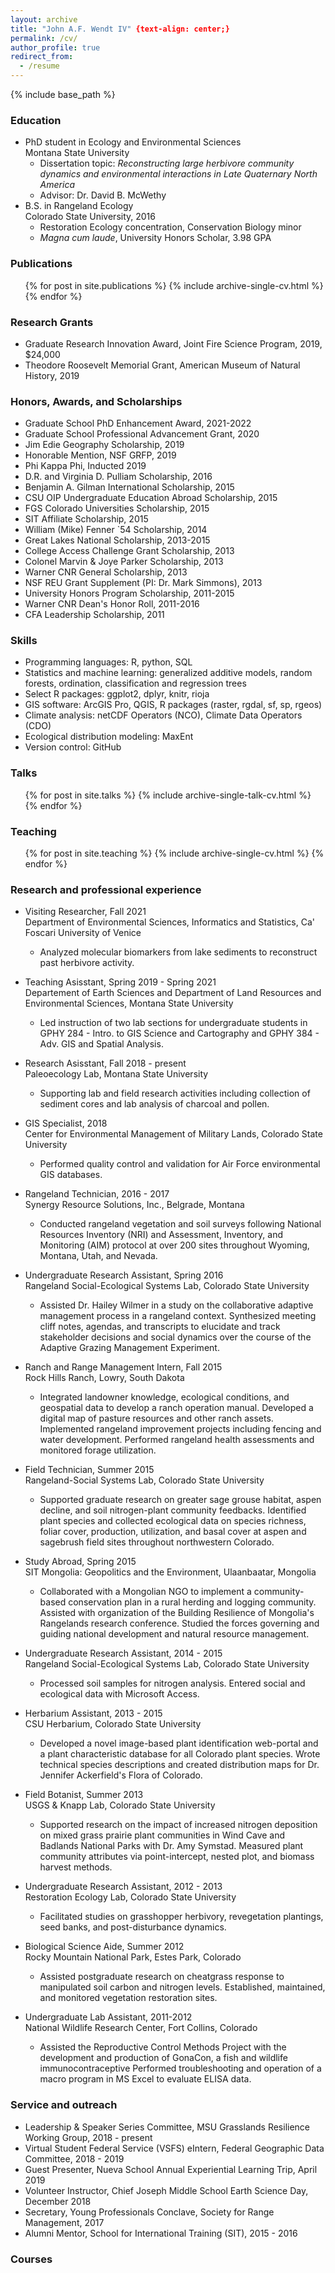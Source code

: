 ```yaml
---
layout: archive
title: "John A.F. Wendt IV" {text-align: center;}
permalink: /cv/
author_profile: true
redirect_from:
  - /resume
---
```


{% include base_path %}

### Education

* PhD student in Ecology and Environmental Sciences  
Montana State University
  * Dissertation topic: _Reconstructing large herbivore community dynamics and environmental interactions in Late Quaternary North America_
  * Advisor: Dr. David B. McWethy
* B.S. in Rangeland Ecology  
Colorado State University, 2016
  * Restoration Ecology concentration, Conservation Biology minor 
  * _Magna cum laude_, University Honors Scholar, 3.98 GPA

### Publications

  <ul>{% for post in site.publications %}
    {% include archive-single-cv.html %}
  {% endfor %}</ul>

### Research Grants

* Graduate Research Innovation Award, Joint Fire Science Program, 2019, $24,000
* Theodore Roosevelt Memorial Grant, American Museum of Natural History, 2019

### Honors, Awards, and Scholarships

* Graduate School PhD Enhancement Award, 2021-2022
* Graduate School Professional Advancement Grant, 2020
* Jim Edie Geography Scholarship, 2019
* Honorable Mention, NSF GRFP, 2019
* Phi Kappa Phi, Inducted 2019
* D.R. and Virginia D. Pulliam Scholarship, 2016
* Benjamin A. Gilman International Scholarship, 2015
* CSU OIP Undergraduate Education Abroad Scholarship, 2015
* FGS Colorado Universities Scholarship, 2015
* SIT Affiliate Scholarship, 2015
* William (Mike) Fenner `54 Scholarship, 2014
* Great Lakes National Scholarship, 2013-2015
* College Access Challenge Grant Scholarship, 2013
* Colonel Marvin & Joye Parker Scholarship, 2013
* Warner CNR General Scholarship, 2013
* NSF REU Grant Supplement (PI: Dr. Mark Simmons), 2013 
* University Honors Program Scholarship, 2011-2015
* Warner CNR Dean's Honor Roll, 2011-2016
* CFA Leadership Scholarship, 2011

### Skills

* Programming languages: R, python, SQL
* Statistics and machine learning: generalized additive models, random forests, ordination, classification and regression trees
* Select R packages: ggplot2, dplyr, knitr, rioja
* GIS software: ArcGIS Pro, QGIS, R packages (raster, rgdal, sf, sp, rgeos)
* Climate analysis: netCDF Operators (NCO), Climate Data Operators (CDO)
* Ecological distribution modeling: MaxEnt
* Version control: GitHub

### Talks

  <ul>{% for post in site.talks %}
    {% include archive-single-talk-cv.html %}
  {% endfor %}</ul>
  
### Teaching

  <ul>{% for post in site.teaching %}
    {% include archive-single-cv.html %}
  {% endfor %}</ul>

### Research and professional experience

* Visiting Researcher, Fall 2021  
  Department of Environmental Sciences, Informatics and Statistics, Ca' Foscari University of Venice
  * Analyzed molecular biomarkers from lake sediments to reconstruct past herbivore activity.

* Teaching Asisstant, Spring 2019 - Spring 2021  
Departement of Earth Sciences and Department of Land Resources and Environmental Sciences, Montana State University
  * Led instruction of two lab sections for undergraduate students in GPHY 284 - Intro. to GIS Science and Cartography and GPHY 384 - Adv. GIS and Spatial Analysis.

* Research Asisstant, Fall 2018 - present  
Paleoecology Lab, Montana State University
  * Supporting lab and field research activities including collection of sediment cores and lab analysis of charcoal and pollen.

* GIS Specialist, 2018  
Center for Environmental Management of Military Lands, Colorado State University
  * Performed quality control and validation for Air Force environmental GIS databases.

* Rangeland Technician, 2016 - 2017  
Synergy Resource Solutions, Inc., Belgrade, Montana
  * Conducted rangeland vegetation and soil surveys following National Resources Inventory (NRI) and Assessment, Inventory, and Monitoring (AIM) protocol at over 200 sites throughout Wyoming, Montana, Utah, and Nevada.

* Undergraduate Research Assistant, Spring 2016  
Rangeland Social-Ecological Systems Lab, Colorado State University 
  * Assisted Dr. Hailey Wilmer in a study on the collaborative adaptive management process in a rangeland context. Synthesized meeting cliff notes, agendas, and transcripts to elucidate and track stakeholder decisions and social dynamics over the course of the Adaptive Grazing Management Experiment. 

* Ranch and Range Management Intern, Fall 2015  
Rock Hills Ranch, Lowry, South Dakota
  * Integrated landowner knowledge, ecological conditions, and geospatial data to develop a ranch operation manual. Developed a digital map of pasture resources and other ranch assets. Implemented rangeland improvement projects including fencing and water development. Performed rangeland health assessments and monitored forage utilization.

* Field Technician, Summer 2015  
Rangeland-Social Systems Lab, Colorado State University
  * Supported graduate research on greater sage grouse habitat, aspen decline, and soil nitrogen-plant community feedbacks. Identified plant species and collected ecological data on species richness, foliar cover, production, utilization, and basal cover at aspen and sagebrush field sites throughout northwestern Colorado.

* Study Abroad, Spring 2015  
SIT Mongolia: Geopolitics and the Environment, Ulaanbaatar, Mongolia
  * Collaborated with a Mongolian NGO to implement a community-based conservation plan in a rural herding and logging community. Assisted with organization of the Building Resilience of Mongolia's Rangelands research conference. Studied the forces governing and guiding national development and natural resource management.

* Undergraduate Research Assistant, 2014 - 2015  
Rangeland Social-Ecological Systems Lab, Colorado State University
  * Processed soil samples for nitrogen analysis. Entered social and ecological data with Microsoft Access.

* Herbarium Assistant, 2013 - 2015  
CSU Herbarium, Colorado State University
  * Developed a novel image-based plant identification web-portal and a plant characteristic database for all Colorado plant species. Wrote technical species descriptions and created distribution maps for Dr. Jennifer Ackerfield's Flora of Colorado.

* Field Botanist, Summer 2013  
USGS & Knapp Lab, Colorado State University
  * Supported research on the impact of increased nitrogen deposition on mixed grass prairie plant communities in Wind Cave and Badlands National Parks with Dr. Amy Symstad. Measured plant community attributes via point-intercept, nested plot, and biomass harvest methods.

* Undergraduate Research Assistant, 2012 - 2013  
Restoration Ecology Lab, Colorado State University
  * Facilitated studies on grasshopper herbivory, revegetation plantings, seed banks, and post-disturbance dynamics.

* Biological Science Aide, Summer 2012  
Rocky Mountain National Park, Estes Park, Colorado
  * Assisted postgraduate research on cheatgrass response to manipulated soil carbon and nitrogen levels. Established, maintained, and monitored vegetation restoration sites.

* Undergraduate Lab Assistant, 2011-2012  
National Wildlife Research Center, Fort Collins, Colorado
  * Assisted the Reproductive Control Methods Project with the development and production of GonaCon, a fish and wildlife immunocontraceptive Performed troubleshooting and operation of a macro program in MS Excel to evaluate ELISA data.
  
### Service and outreach

* Leadership & Speaker Series Committee, MSU Grasslands Resilience Working Group, 2018 - present
* Virtual Student Federal Service (VSFS) eIntern, Federal Geographic Data Committee, 2018 - 2019
* Guest Presenter, Nueva School Annual Experiential Learning Trip, April 2019
* Volunteer Instructor, Chief Joseph Middle School Earth Science Day, December 2018
* Secretary, Young Professionals Conclave, Society for Range Management, 2017
* Alumni Mentor, School for International Training (SIT), 2015 - 2016

### Courses
